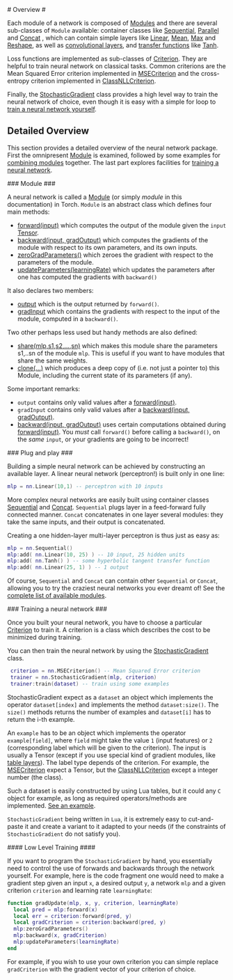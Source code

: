 <a name="nn.overview.dok"/>
# Overview #

Each module of a network is composed of [Modules](module.md#nn.Modules) and there
are several sub-classes of `Module` available: container classes like
[Sequential](containers.md#nn.Sequential), [Parallel](containers.md#nn.Parallel) and
[Concat](containers.md#nn.Concat) , which can contain simple layers like
[Linear](simple.md#nn.Linear), [Mean](simple.md#nn.Mean), [Max](simple.md#nn.Max) and
[Reshape](simple.md#nn.Reshape), as well as [convolutional layers](convolution.md), and [transfer
functions](transfer.md) like [Tanh](transfer.md#nn.Tanh).

Loss functions are implemented as sub-classes of
[Criterion](criterion.md#nn.Criterions). They are helpful to train neural network on
classical tasks.  Common criterions are the Mean Squared Error
criterion implemented in [MSECriterion](criterion.md#nn.MSECriterion) and the
cross-entropy criterion implemented in
[ClassNLLCriterion](criterion.md#nn.ClassNLLCriterion).

Finally, the [StochasticGradient](training.md#nn.StochasticGradient) class provides a
high level way to train the neural network of choice, even though it is
easy with a simple for loop to [train a neural network yourself](training.md#nn.DoItYourself).

## Detailed Overview ##
This section provides a detailed overview of the neural network package. First the omnipresent [Module](#nn.overview.module) is examined, followed by some examples for [combining modules](#nn.overview.plugandplay) together. The last part explores facilities for [training a neural network](#nn.overview.training).

<a name="nn.overview.module"/>
### Module ###

A neural network is called a [Module](module.md#nn.Module) (or simply
_module_ in this documentation) in Torch. `Module` is an abstract
class which defines four main methods:
  * [forward(input)](module.md#nn.Module.forward) which computes the output of the module given the `input` [Tensor](https://github.com/torch/torch7/blob/master/doc/tensor.md).
  * [backward(input, gradOutput)](module.md#nn.Module.backward) which computes the gradients of the module with respect to its own parameters, and its own inputs.
  * [zeroGradParameters()](module.md#nn.Module.zeroGradParameters) which zeroes the gradient with respect to the parameters of the module.
  * [updateParameters(learningRate)](module.md#nn.Module.updateParameters) which updates the parameters after one has computed the gradients with `backward()`

It also declares two members:
  * [output](module.md#nn.Module.output) which is the output returned by `forward()`.
  * [gradInput](module.md#nn.Module.gradInput) which contains the gradients with respect to the input of the module, computed in a `backward()`.

Two other perhaps less used but handy methods are also defined:
  * [share(mlp,s1,s2,...,sn)](module.md#nn.Module.share) which makes this module share the parameters s1,..sn of the module `mlp`. This is useful if you want to have modules that share the same weights.
  * [clone(...)](module.md#nn.Module.clone) which produces a deep copy of (i.e. not just a pointer to) this Module, including the current state of its parameters (if any).

Some important remarks:
  * `output` contains only valid values after a [forward(input)](module.md#nn.Module.forward).
  * `gradInput` contains only valid values after a [backward(input, gradOutput)](module.md#nn.Module.backward).
  * [backward(input, gradOutput)](module.md#nn.Module.backward) uses certain computations obtained during [forward(input)](module.md#nn.Module.forward). You _must_ call `forward()` before calling a `backward()`, on the _same_ `input`, or your gradients are going to be incorrect!

<a name="nn.overview.plugandplay"/>
### Plug and play ###

Building a simple neural network can be achieved by constructing an available layer.
A linear neural network (perceptron!) is built only in one line:
```lua
mlp = nn.Linear(10,1) -- perceptron with 10 inputs
```

More complex neural networks are easily built using container classes
[Sequential](containers.md#nn.Sequential) and [Concat](containers.md#nn.Concat). `Sequential` plugs
layer in a feed-forward fully connected manner. `Concat` concatenates in
one layer several modules: they take the same inputs, and their output is
concatenated.

Creating a one hidden-layer multi-layer perceptron is thus just as easy as:
```lua
mlp = nn.Sequential()
mlp:add( nn.Linear(10, 25) ) -- 10 input, 25 hidden units
mlp:add( nn.Tanh() ) -- some hyperbolic tangent transfer function
mlp:add( nn.Linear(25, 1) ) -- 1 output
```

Of course, `Sequential` and `Concat` can contain other
`Sequential` or `Concat`, allowing you to try the craziest neural
networks you ever dreamt of! See the [complete list of available 
modules](module.md#nn.Modules).

<a name="nn.overview.training"/>
### Training a neural network ###

Once you built your neural network, you have to choose a particular
[Criterion](criterion.md#nn.Criterions) to train it. A criterion is a class which
describes the cost to be minimized during training.

You can then train the neural network by using the
[StochasticGradient](training.md#nn.StochasticGradient) class.

```lua
 criterion = nn.MSECriterion() -- Mean Squared Error criterion
 trainer = nn.StochasticGradient(mlp, criterion)
 trainer:train(dataset) -- train using some examples
```

StochasticGradient expect as a `dataset` an object which implements
the operator `dataset[index]` and implements the method
`dataset:size()`. The `size()` methods returns the number of
examples and `dataset[i]` has to return the i-th example.

An `example` has to be an object which implements the operator
`example[field]`, where `field` might take the value `1` (input
features) or `2` (corresponding label which will be given to the
criterion).  The input is usually a Tensor (except if you use special
kind of gradient modules, like [table layers](table.md#nn.TableLayers)). The
label type depends of the criterion.  For example, the
[MSECriterion](criterion.md#nn.MSECriterion) expect a Tensor, but the
[ClassNLLCriterion](criterion.md#nn.ClassNLLCriterion) except a integer number (the
class).

Such a dataset is easily constructed by using Lua tables, but it could
any `C` object for example, as long as required operators/methods
are implemented.  [See an example](containers.md#nn.DoItStochasticGradient).

`StochasticGradient` being written in `Lua`, it is extremely easy
to cut-and-paste it and create a variant to it adapted to your needs
(if the constraints of `StochasticGradient` do not satisfy you).

<a name="nn.overview.lowlevel"/>
#### Low Level Training ####

If you want to program the `StochasticGradient` by hand, you
essentially need to control the use of forwards and backwards through
the network yourself.  For example, here is the code fragment one
would need to make a gradient step given an input `x`, a desired
output `y`, a network `mlp` and a given criterion `criterion`
and learning rate `learningRate`:

```lua
function gradUpdate(mlp, x, y, criterion, learningRate) 
  local pred = mlp:forward(x)
  local err = criterion:forward(pred, y)
  local gradCriterion = criterion:backward(pred, y)
  mlp:zeroGradParameters()
  mlp:backward(x, gradCriterion)
  mlp:updateParameters(learningRate)
end
```
For example, if you wish to use your own criterion you can simple replace 
`gradCriterion` with the gradient vector of your criterion of choice.

